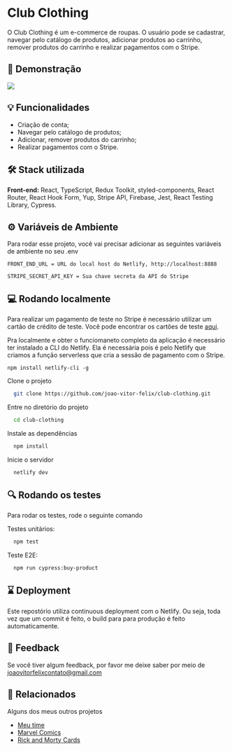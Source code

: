 # Club Clothing

O Club Clothing é um e-commerce de roupas. O usuário pode se cadastrar, navegar pelo catálogo de produtos, adicionar produtos ao carrinho, remover produtos do carrinho e realizar pagamentos com o Stripe.

## 🎥 Demonstração

<img 
    src="https://imgur.com/Tj5jCYp.gif"
  />

## 💡 Funcionalidades

- Criação de conta;
- Navegar pelo catálogo de produtos;
- Adicionar, remover produtos do carrinho;
- Realizar pagamentos com o Stripe.

## 🛠️ Stack utilizada

**Front-end:** React, TypeScript, Redux Toolkit, styled-components, React Router, React Hook Form, Yup, Stripe API, Firebase, Jest, React Testing Library, Cypress.

## ⚙️ Variáveis de Ambiente

Para rodar esse projeto, você vai precisar adicionar as seguintes variáveis de ambiente no seu .env

```
FRONT_END_URL = URL do local host do Netlify, http://localhost:8888
```

```
STRIPE_SECRET_API_KEY = Sua chave secreta da API do Stripe
```

## 💻 Rodando localmente

Para realizar um pagamento de teste no Stripe é necessário utilizar um cartão de crédito de teste. Você pode encontrar os cartões de teste [aqui](https://stripe.com/docs/testing#cards).

Pra localmente e obter o funciomaneto completo da aplicação é necessário ter instalado a CLI do Netlify. Ela é necessária pois é pelo Netlify que criamos a função serverless que cria a sessão de pagamento com o Stripe.

```
npm install netlify-cli -g
```

Clone o projeto

```bash
  git clone https://github.com/joao-vitor-felix/club-clothing.git
```

Entre no diretório do projeto

```bash
  cd club-clothing
```

Instale as dependências

```bash
  npm install
```

Inicie o servidor

```bash
  netlify dev
```

## 🔍 Rodando os testes

Para rodar os testes, rode o seguinte comando

Testes unitários:

```bash
  npm test
```

Teste E2E:

```bash
  npm run cypress:buy-product
```

## ⌛ Deployment

Este repostório utiliza continuous deployment com o Netlify. Ou seja, toda vez que um commit é feito, o build para para produção é feito automaticamente.

## 🚀 Feedback

Se você tiver algum feedback, por favor me deixe saber por meio de joaovitorfelixcontato@gmail.com

## 👀 Relacionados

Alguns dos meus outros projetos

- [Meu time](https://github.com/joao-vitor-felix/meu-time)
- [Marvel Comics](https://github.com/joao-vitor-felix/marvel-comics)
- [Rick and Morty Cards](https://github.com/Rookie-Devs/rick-morty-cards)
